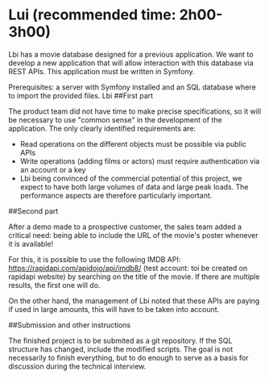 # Lui (recommended time: 2h00-3h00)

Lbi has a movie database designed for a previous application. We want to develop a new application that will allow interaction with this database via REST APIs. This application must be written in Symfony.

Prerequisites: a server with Symfony installed and an SQL database where to import the provided files.
Lbi
##First part

The product team did not have time to make precise specifications, so it will be necessary to use "common sense" in the development of the application. The only clearly identified requirements are:
- Read operations on the different objects must be possible via public APIs
- Write operations (adding films or actors) must require authentication via an account or a key
- Lbi being convinced of the commercial potential of this project, we expect to have both large volumes of data and large peak loads. The performance aspects are therefore particularly important.

##Second part

After a demo made to a prospective customer, the sales team added a critical need: being able to include the URL of the movie's poster whenever it is available!

For this, it is possible to use the following IMDB API: https://rapidapi.com/apidojo/api/imdb8/ (test account: toi be created on rapidapi website) by searching on the title of the movie. If there are multiple results, the first one will do.

On the other hand, the management of Lbi noted that these APIs are paying if used in large amounts, this will have to be taken into account.

##Submission and other instructions

The finished project is to be submited as a git repository. If the SQL structure has changed, include the modified scripts. The goal is not necessarily to finish everything, but to do enough to serve as a basis for discussion during the technical interview.
